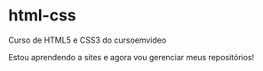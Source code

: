 # html-css
 Curso de HTML5 e CSS3 do cursoemvideo

Estou aprendendo a sites e agora vou gerenciar meus repositórios!
